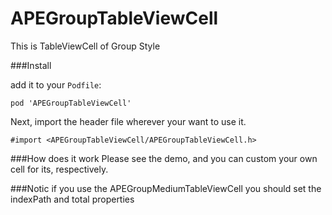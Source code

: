 # APEGroupTableViewCell

This is TableViewCell of Group Style

###Install

add it to your `Podfile`:

	pod 'APEGroupTableViewCell'

Next, import the header file wherever your want to use it.

	#import <APEGroupTableViewCell/APEGroupTableViewCell.h>
	
	
###How does it work 
   Please see the demo, and you can custom your own cell for its, respectively.
   
###Notic 
if you use the APEGroupMediumTableViewCell you should set the indexPath and total properties 
